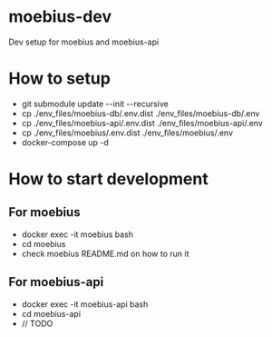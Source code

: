 # moebius-dev
Dev setup for moebius and moebius-api

# How to setup
- git submodule update --init --recursive
- cp ./env_files/moebius-db/.env.dist ./env_files/moebius-db/.env
- cp ./env_files/moebius-api/.env.dist ./env_files/moebius-api/.env
- cp ./env_files/moebius/.env.dist ./env_files/moebius/.env
- docker-compose up -d

# How to start development
## For moebius
- docker exec -it moebius bash
- cd moebius 
- check moebius README.md on how to run it

## For moebius-api
- docker exec -it moebius-api bash
- cd moebius-api
- // TODO